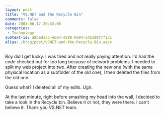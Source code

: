 ```yaml
---
layout: post
title: "VS.NET and the Recycle Bin"
comments: false
date: 2003-06-17 20:33:00
categories:
 - Technology
subtext-id: a8bed17c-e684-4289-b694-54b3d9f7f131
alias: /blog/post/VSNET-and-the-Recycle-Bin.aspx
---
```



Boy did I get lucky. I was tired and not really paying attention. I'd had the code checked out for too long because of network problems. I needed to split my web project into two. After creating the new one (with the same physical location as a subfolder of the old one), I then deleted the files from the old one.

Guess what? I deleted all of my edits. Ugh.

At the last minute, right before smashing my head into the wall, I decided to take a look in the Recycle bin. Believe it or not, they were there. I can't believe it. Thank you VS.NET team.
